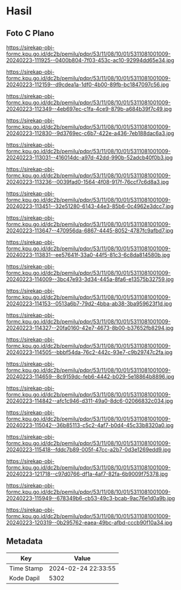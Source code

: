 # Hasil

## Foto C Plano

https://sirekap-obj-formc.kpu.go.id/dc2b/pemilu/pdpr/53/11/08/10/01/5311081001009-20240223-111925--0400b804-7f03-453c-ac10-92994dd65e34.jpg

https://sirekap-obj-formc.kpu.go.id/dc2b/pemilu/pdpr/53/11/08/10/01/5311081001009-20240223-112159--d9cdea1a-1df0-4b00-89fb-bc1847097c56.jpg

https://sirekap-obj-formc.kpu.go.id/dc2b/pemilu/pdpr/53/11/08/10/01/5311081001009-20240223-112349--4eb697ec-c1fa-4ce9-879b-a684b39f7c49.jpg

https://sirekap-obj-formc.kpu.go.id/dc2b/pemilu/pdpr/53/11/08/10/01/5311081001009-20240223-112830--9d3769ec-c6b7-422e-a436-7eb188dac6a3.jpg

https://sirekap-obj-formc.kpu.go.id/dc2b/pemilu/pdpr/53/11/08/10/01/5311081001009-20240223-113031--416014dc-a97d-42dd-990b-52adcb40f0b3.jpg

https://sirekap-obj-formc.kpu.go.id/dc2b/pemilu/pdpr/53/11/08/10/01/5311081001009-20240223-113236--0039fad0-1564-4f08-917f-76ccf7c6d8a3.jpg

https://sirekap-obj-formc.kpu.go.id/dc2b/pemilu/pdpr/53/11/08/10/01/5311081001009-20240223-113451--32e51280-6143-44e3-85b6-0c4962e3dcc7.jpg

https://sirekap-obj-formc.kpu.go.id/dc2b/pemilu/pdpr/53/11/08/10/01/5311081001009-20240223-113647--470956da-6867-4445-8052-4787fc9afbd7.jpg

https://sirekap-obj-formc.kpu.go.id/dc2b/pemilu/pdpr/53/11/08/10/01/5311081001009-20240223-113831--ee57641f-33a0-44f5-81c3-6c8da814580b.jpg

https://sirekap-obj-formc.kpu.go.id/dc2b/pemilu/pdpr/53/11/08/10/01/5311081001009-20240223-114009--3bc47e93-3d34-445a-8fa6-e13575b32759.jpg

https://sirekap-obj-formc.kpu.go.id/dc2b/pemilu/pdpr/53/11/08/10/01/5311081001009-20240223-114153--0513a6b7-79d2-4bba-ab38-3ba959623f1d.jpg

https://sirekap-obj-formc.kpu.go.id/dc2b/pemilu/pdpr/53/11/08/10/01/5311081001009-20240223-114327--20fa0160-42e7-4673-8b00-b37652fb8294.jpg

https://sirekap-obj-formc.kpu.go.id/dc2b/pemilu/pdpr/53/11/08/10/01/5311081001009-20240223-114505--bbbf54da-76c2-442c-93e7-c9b29747c2fa.jpg

https://sirekap-obj-formc.kpu.go.id/dc2b/pemilu/pdpr/53/11/08/10/01/5311081001009-20240223-114659--8c9159dc-feb6-4442-b029-5e18864b8896.jpg

https://sirekap-obj-formc.kpu.go.id/dc2b/pemilu/pdpr/53/11/08/10/01/5311081001009-20240223-114842--afc1c946-d311-49a0-8dc6-02066832c034.jpg

https://sirekap-obj-formc.kpu.go.id/dc2b/pemilu/pdpr/53/11/08/10/01/5311081001009-20240223-115042--36b85113-c5c2-4af7-b0d4-45c33b8320a0.jpg

https://sirekap-obj-formc.kpu.go.id/dc2b/pemilu/pdpr/53/11/08/10/01/5311081001009-20240223-115418--fddc7b89-005f-47cc-a2b7-0d3e1269edd9.jpg

https://sirekap-obj-formc.kpu.go.id/dc2b/pemilu/pdpr/53/11/08/10/01/5311081001009-20240223-121718--c97d0766-df1a-4af7-82fa-6b9009f75378.jpg

https://sirekap-obj-formc.kpu.go.id/dc2b/pemilu/pdpr/53/11/08/10/01/5311081001009-20240223-115949--678349b6-cb53-49c3-bcab-9ac76e1d0a9b.jpg

https://sirekap-obj-formc.kpu.go.id/dc2b/pemilu/pdpr/53/11/08/10/01/5311081001009-20240223-120319--0b295762-eaea-49bc-afbd-cccb90f10a34.jpg


## Metadata

| Key        | Value               |
| ---------- | ------------------- |
| Time Stamp | 2024-02-24 22:33:55 |
| Kode Dapil | 5302                |



